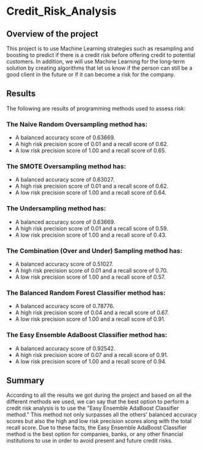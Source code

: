 # Credit_Risk_Analysis

## Overview of the project

This project is to use Machine Learning strategies such as resampling and boosting to predict if there is a credit risk before offering credit to potential customers. In addition, we will use Machine Learning for the long-term solution by creating algorithms that let us know if the person can still be a good client in the future or if it can become a risk for the company. 

## Results

The following are results of programming methods used to assess risk: 

### The Naive Random Oversampling method has:

  + A balanced accuracy score of 0.63669.
  + A high risk precision score of 0.01 and a recall score of 0.62.
  + A low risk precision score of 1.00 and a recall score of 0.65.



### The SMOTE Oversampling method has:

  + A balanced accuracy score of 0.63027.
  + A high risk precision score of 0.01 and a recall score of 0.62.
  + A low risk precision score of 1.00 and a recall score of 0.64.


### The Undersampling method has:

  + A balanced accuracy score of 0.63669.
  + A high risk precision score of 0.01 and a recall score of 0.59.
  + A low risk precision score of 1.00 and a recall score of 0.43.


### The Combination (Over and Under) Sampling method has:

  + A balanced accuracy score of 0.51027.
  + A high risk precision score of 0.01 and a recall score of 0.70.
  + A low risk precision score of 1.00 and a recall score of 0.57.


### The Balanced Random Forest Classifier method has:

  + A balanced accuracy score of 0.78776.
  + A high risk precision score of 0.04 and a recall score of 0.67.
  + A low risk precision score of 1.00 and a recall score of 0.91.

### The Easy Ensemble AdaBoost Classifier method has:

  + A balanced accuracy score of 0.92542.
  + A high risk precision score of 0.07 and a recall score of 0.91.
  + A low risk precision score of 1.00 and a recall score of 0.94.

## Summary

According to all the results we got during the project and based on all the different methods we used, we can say that the best option to perform a credit risk analysis is to use the "Easy Ensemble AdaBoost Classifier method." This method not only surpasses all the others' balanced accuracy scores but also the high and low risk precision scores along with the total recall score. Due to these facts, the Easy Ensemble AdaBoost Classifier method is the best option for companies, banks, or any other financial institutions to use in order to avoid present and future credit risks.
